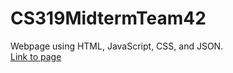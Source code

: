 # CS319MidtermTeam42
Webpage using HTML, JavaScript, CSS, and JSON.  
[Link to page](https://jack-krause.github.io/CS319MidtermTeam42/)

